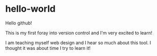 # hello-world
Hello github!

This is my first foray into version control and I'm very excited to learn!

I am teaching myself web design and I hear so much about this tool.  I thought it was about time I try to learn it!
